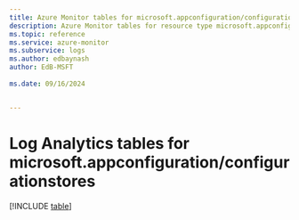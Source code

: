 ```yaml
---
title: Azure Monitor tables for microsoft.appconfiguration/configurationstores
description: Azure Monitor tables for resource type microsoft.appconfiguration/configurationstores
ms.topic: reference
ms.service: azure-monitor
ms.subservice: logs
ms.author: edbaynash
author: EdB-MSFT
   
ms.date: 09/16/2024


---
```


# Log Analytics tables for microsoft.appconfiguration/configurationstores  

[!INCLUDE [table](~/reusable-content/ce-skilling/azure/includes/azure-monitor/reference/tables/microsoft-appconfiguration_configurationstores-include.md)]

